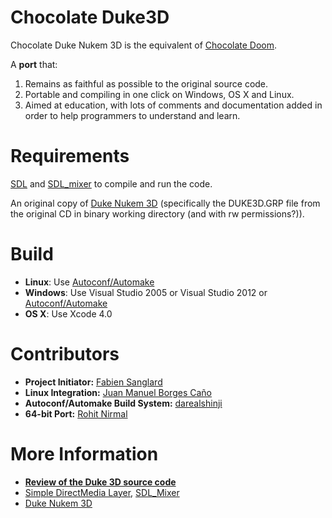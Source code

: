 Chocolate Duke3D
================

Chocolate Duke Nukem 3D is the equivalent of [Chocolate Doom](http://www.chocolate-doom.org/wiki/index.php/Chocolate_Doom).

A **port** that:

1. Remains as faithful as possible to the original source code.
2. Portable and compiling in one click on Windows, OS X and Linux.
3. Aimed at education, with lots of comments and documentation added in order to help programmers to understand and learn.


Requirements
============

[SDL](http://libsdl.org) and [SDL_mixer](http://www.libsdl.org/projects/SDL_mixer) to compile and run the code.

An original copy of [Duke Nukem 3D](https://3drealms.com/catalog/duke-nukem-3d_27/) (specifically the DUKE3D.GRP file from the original CD in binary working directory (and with rw permissions?)).

Build
=====

* **Linux**: Use [Autoconf/Automake](https://www.gnu.org/software/autoconf/manual/autoconf.html#Basic-Installation)
* **Windows**: Use Visual Studio 2005 or Visual Studio 2012 or [Autoconf/Automake](https://www.gnu.org/software/autoconf/manual/autoconf.html#Basic-Installation)
* **OS X**: Use Xcode 4.0


Contributors
============

* **Project Initiator:** [Fabien Sanglard](https://github.com/fabiensanglard)
* **Linux Integration:** [Juan Manuel Borges Caño](https://github.com/juanmabc)
* **Autoconf/Automake Build System:** [darealshinji](https://github.com/darealshinji)
* **64-bit Port:** [Rohit Nirmal](https://github.com/rohit-n)


More Information
================

* **[Review of the Duke 3D source code](http://fabiensanglard.net/duke3d/)**
* [Simple DirectMedia Layer](https://wiki.libsdl.org/FrontPage), [SDL_Mixer](http://www.libsdl.org/projects/SDL_mixer/)
* [Duke Nukem 3D](https://3drealms.com/catalog/duke-nukem-3d_27/)
